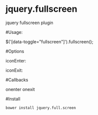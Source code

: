 # jquery.fullscreen
jquery fullscreen plugin




#Usage:

 $('[data-toggle="fullscreen"]').fullscreen();


#Options

  iconEnter:

  iconExit:

#Callbacks

onenter
onexit


#Install

    bower install jquery.full.screen
    
